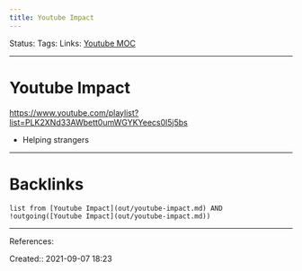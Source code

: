 ```yaml
---
title: Youtube Impact
---
```

Status: 
Tags: 
Links: [Youtube MOC](out/scripts/youtube-moc.md)
___
# Youtube Impact
https://www.youtube.com/playlist?list=PLK2XNd33AWbett0umWGYKYeecs0l5j5bs
- Helping strangers
___
# Backlinks
```dataview
list from [Youtube Impact](out/youtube-impact.md) AND !outgoing([Youtube Impact](out/youtube-impact.md))
```
___
References:

Created:: 2021-09-07 18:23
